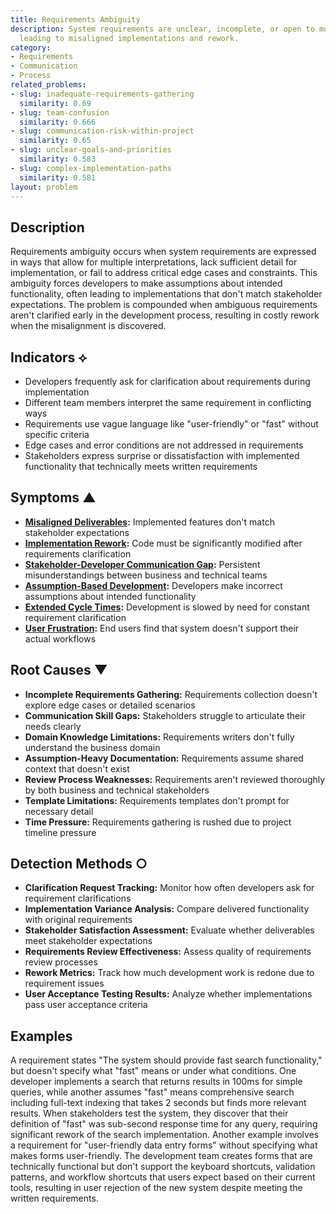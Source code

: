 ```yaml
---
title: Requirements Ambiguity
description: System requirements are unclear, incomplete, or open to multiple interpretations,
  leading to misaligned implementations and rework.
category:
- Requirements
- Communication
- Process
related_problems:
- slug: inadequate-requirements-gathering
  similarity: 0.69
- slug: team-confusion
  similarity: 0.666
- slug: communication-risk-within-project
  similarity: 0.65
- slug: unclear-goals-and-priorities
  similarity: 0.583
- slug: complex-implementation-paths
  similarity: 0.581
layout: problem
---
```


## Description

Requirements ambiguity occurs when system requirements are expressed in ways that allow for multiple interpretations, lack sufficient detail for implementation, or fail to address critical edge cases and constraints. This ambiguity forces developers to make assumptions about intended functionality, often leading to implementations that don't match stakeholder expectations. The problem is compounded when ambiguous requirements aren't clarified early in the development process, resulting in costly rework when the misalignment is discovered.

## Indicators ⟡

- Developers frequently ask for clarification about requirements during implementation
- Different team members interpret the same requirement in conflicting ways
- Requirements use vague language like "user-friendly" or "fast" without specific criteria
- Edge cases and error conditions are not addressed in requirements
- Stakeholders express surprise or dissatisfaction with implemented functionality that technically meets written requirements

## Symptoms ▲

- **[Misaligned Deliverables](misaligned-deliverables.md):** Implemented features don't match stakeholder expectations
- **[Implementation Rework](implementation-rework.md):** Code must be significantly modified after requirements clarification
- **[Stakeholder-Developer Communication Gap](stakeholder-developer-communication-gap.md):** Persistent misunderstandings between business and technical teams
- **[Assumption-Based Development](assumption-based-development.md):** Developers make incorrect assumptions about intended functionality
- **[Extended Cycle Times](extended-cycle-times.md):** Development is slowed by need for constant requirement clarification
- **[User Frustration](user-frustration.md):** End users find that system doesn't support their actual workflows

## Root Causes ▼

- **Incomplete Requirements Gathering:** Requirements collection doesn't explore edge cases or detailed scenarios
- **Communication Skill Gaps:** Stakeholders struggle to articulate their needs clearly
- **Domain Knowledge Limitations:** Requirements writers don't fully understand the business domain
- **Assumption-Heavy Documentation:** Requirements assume shared context that doesn't exist
- **Review Process Weaknesses:** Requirements aren't reviewed thoroughly by both business and technical stakeholders
- **Template Limitations:** Requirements templates don't prompt for necessary detail
- **Time Pressure:** Requirements gathering is rushed due to project timeline pressure

## Detection Methods ○

- **Clarification Request Tracking:** Monitor how often developers ask for requirement clarifications
- **Implementation Variance Analysis:** Compare delivered functionality with original requirements
- **Stakeholder Satisfaction Assessment:** Evaluate whether deliverables meet stakeholder expectations
- **Requirements Review Effectiveness:** Assess quality of requirements review processes
- **Rework Metrics:** Track how much development work is redone due to requirement issues
- **User Acceptance Testing Results:** Analyze whether implementations pass user acceptance criteria

## Examples

A requirement states "The system should provide fast search functionality," but doesn't specify what "fast" means or under what conditions. One developer implements a search that returns results in 100ms for simple queries, while another assumes "fast" means comprehensive search including full-text indexing that takes 2 seconds but finds more relevant results. When stakeholders test the system, they discover that their definition of "fast" was sub-second response time for any query, requiring significant rework of the search implementation. Another example involves a requirement for "user-friendly data entry forms" without specifying what makes forms user-friendly. The development team creates forms that are technically functional but don't support the keyboard shortcuts, validation patterns, and workflow shortcuts that users expect based on their current tools, resulting in user rejection of the new system despite meeting the written requirements.